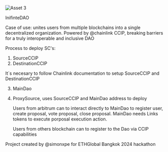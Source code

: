 ![Asset 3](https://github.com/user-attachments/assets/67f82923-615d-472f-9294-61fd9f37c066)


InifinteDAO 

Case of use: unites users from multiple blockchains into a single decentralized organization. Powered by 
@chainlink CCIP, breaking barriers for a truly interoperable and inclusive DAO

Process to deploy SC's:
1. SourceCCIP
2. DestinationCCIP

It´s necesary to follow Chainlink documentation to setup SourceCCIP and DestinationCCIP

3. MainDao 
4. ProxySource, uses SourceCCIP and MainDao address to deploy

   Users from arbitrum can to interact directly to MainDao to register user, create proposal, vote proposal, close proposal.
   MainDao needs Links tokens to execute porposal execution action.

   Users from others blockchain can to register to the Dao via CCIP capabilities

   
Project created by @simonxpe for ETHGlobal Bangkok 2024 hackathon
